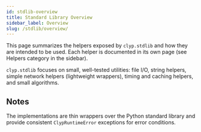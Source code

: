 ```yaml
---
id: stdlib-overview
title: Standard Library Overview
sidebar_label: Overview
slug: /stdlib/overview/
---
```


This page summarizes the helpers exposed by `clyp.stdlib` and how they
are intended to be used. Each helper is documented in its own page
(see Helpers category in the sidebar).

`clyp.stdlib` focuses on small, well-tested utilities: file I/O,
string helpers, simple network helpers (lightweight wrappers), timing
and caching helpers, and small algorithms.

## Notes

The implementations are thin wrappers over the Python standard
library and provide consistent `ClypRuntimeError` exceptions for
error conditions.
